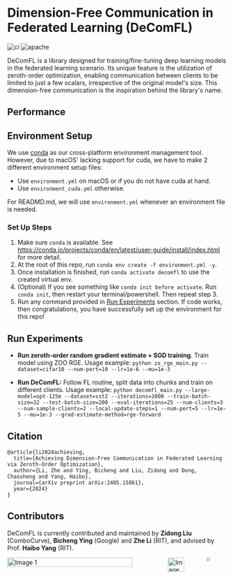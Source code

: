 # Dimension-Free Communication in Federated Learning (DeComFL)

![ci](https://github.com/ZidongLiu/FedDisco/actions/workflows/ci.yaml/badge.svg) ![apache](https://img.shields.io/badge/License-Apache%202.0-blue.svg)

DeComFL is a library designed for training/fine-tuning deep learning models in the federated learning scenario. Its unique feature is the utilization of zeroth-order optimization, enabling communication between clients to be limited to just a few scalars, irrespective of the original model's size. This dimension-free communication is the inspiration behind the library's name.

## Performance

<!-- 
From Tables 1 and 2, we observe the DeComFL's effectiveness in communication cost reduction. We evaluate its performance with five and ten perturbations. Its performance matches or even outperforms MeZO and FedZO in all datasets. Surprisingly, DeComFL can just require about **1MB communication cost** to converge, which is a significant saving compared with other algorithms. 

<table>
  <caption style="caption-side: top; text-align: center; font-weight: bold;">Table 1: Test accuracy and communication cost on fine-tuning tasks</caption>
  <thead>
    <tr>
      <th style="text-align: center;">Model</th>
      <th style="text-align: center;">Dataset</th>
      <th style="text-align: center;">MeZO</th>
      <th style="text-align: center;">FedZO(P=5)</th>
      <th style="text-align: center;">DeComFL(P=5)</th>
      <th style="text-align: center;">DeComFL(P=10)</th>
    </tr>
  </thead>
  <tbody>
    <tr>
      <td rowspan="6" style="text-align: center;">OPT-125M</td>
      <td style="text-align: center;">SST-2</td>
      <td style="text-align: center;">84.0%</td>
      <td style="text-align: center;">84.1%(0.27 TB)</td>
      <td style="text-align: center;">84.0%(0.18 MB)</td>
      <td style="text-align: center;">85.1%(0.36 MB)</td>
    </tr>
    <tr>
      <td style="text-align: center;">CB</td>
      <td style="text-align: center;">72.5%</td>
      <td style="text-align: center;">74.0%(0.09 TB)</td>
      <td style="text-align: center;">74.3%(0.06 MB)</td>
      <td style="text-align: center;">75.0%(0.12 MB)</td>
    </tr>
    <tr>
      <td style="text-align: center;">WSC</td>
      <td style="text-align: center;">55.2%</td>
      <td style="text-align: center;">59.4%(0.27 TB)</td>
      <td style="text-align: center;">59.1%(0.18 MB)</td>
      <td style="text-align: center;">59.6%(0.36 MB)</td>
    </tr>
    <tr>
      <td style="text-align: center;">WIC</td>
      <td style="text-align: center;">53.3%</td>
      <td style="text-align: center;">53.3%(0.27 TB)</td>
      <td style="text-align: center;">53.3%(0.18 MB)</td>
      <td style="text-align: center;">53.4%(0.36 MB)</td>
    </tr>
    <tr>
      <td style="text-align: center;">RTE</td>
      <td style="text-align: center;">52.9%</td>
      <td style="text-align: center;">53.4%(0.18 TB)</td>
      <td style="text-align: center;">54.3%(0.12 MB)</td>
      <td style="text-align: center;">57.1%(0.24 MB)</td>
    </tr>
    <tr>
      <td style="text-align: center;">BoolQ</td>
      <td style="text-align: center;">61.5%</td>
      <td style="text-align: center;">61.2%(0.18 TB)</td>
      <td style="text-align: center;">61.4%(0.12 MB)</td>
      <td style="text-align: center;">61.6%(0.24 MB)</td>
    </tr>
    <tr>
      <td rowspan="6" style="text-align: center;">OPT-1.3B</td>
      <td style="text-align: center;">SST-2</td>
      <td style="text-align: center;">90.2%</td>
      <td style="text-align: center;">90.2%(1937 TB)</td>
      <td style="text-align: center;">90.0%(0.12 MB)</td>
      <td style="text-align: center;">90.8%(0.24 MB)</td>
    </tr>
    <tr>
      <td style="text-align: center;">CB</td>
      <td style="text-align: center;">74.0%</td>
      <td style="text-align: center;">74.4%(2906 TB)</td>
      <td style="text-align: center;">74.4%(0.18 MB)</td>
      <td style="text-align: center;">75.7%(0.36 MB)</td>
    </tr>
    <tr>
      <td style="text-align: center;">WSC</td>
      <td style="text-align: center;">58.2%</td>
      <td style="text-align: center;">60.0%(2906 TB)</td>
      <td style="text-align: center;">60.4%(0.18 MB)</td>
      <td style="text-align: center;">64.2%(0.36 MB)</td>
    </tr>
    <tr>
      <td style="text-align: center;">WIC</td>
      <td style="text-align: center;">56.0%</td>
      <td style="text-align: center;">56.1%(1937 TB)</td>
      <td style="text-align: center;">56.0%(0.12 MB)</td>
      <td style="text-align: center;">56.1%(0.24 MB)</td>
    </tr>
    <tr>
      <td style="text-align: center;">RTE</td>
      <td style="text-align: center;">57.6%</td>
      <td style="text-align: center;">58.9%(1453 TB)</td>
      <td style="text-align: center;">59.4%(0.90 MB)</td>
      <td style="text-align: center;">60.9%(1.80 MB)</td>
    </tr>
    <tr>
      <td style="text-align: center;">BoolQ</td>
      <td style="text-align: center;">62.0%</td>
      <td style="text-align: center;">62.0%(1453 TB)</td>
      <td style="text-align: center;">62.2%(0.90 MB)</td>
      <td style="text-align: center;">62.5%(1.80 MB)</td>
    </tr>
  </tbody>
</table>


<table>
  <caption style="caption-side: top; text-align: center; font-weight: bold;">Table 2: Test accuracy on fine-tuning tasks (LoRA)</caption>
  <thead>
    <tr>
      <th style="text-align: center;">Model</th>
      <th style="text-align: center;">Dataset</th>
      <th style="text-align: center;">MeZO</th>
      <th style="text-align: center;">FedZO(P=5)</th>
      <th style="text-align: center;">DeComFL(P=5)</th>
      <th style="text-align: center;">DeComFL(P=10)</th>
    </tr>
  </thead>
  <tbody>
    <tr>
      <td style="text-align: center;" rowspan="6">OPT-125M</td>
      <td style="text-align: center;">SST-2</td>
      <td style="text-align: center;">85.1%</td>
      <td style="text-align: center;">85.3%(279 TB)</td>
      <td style="text-align: center;">85.4%(0.18 MB)</td>
      <td style="text-align: center;">85.4%(0.36 MB)</td>
    </tr>
    <tr>
      <td style="text-align: center;">CB</td>
      <td style="text-align: center;">69.6%</td>
      <td style="text-align: center;">70.6%(93.1 TB)</td>
      <td style="text-align: center;">71.1%(0.06 MB)</td>
      <td style="text-align: center;">71.4%(0.12 MB)</td>
    </tr>
    <tr>
      <td style="text-align: center;">WSC</td>
      <td style="text-align: center;">52.7%</td>
      <td style="text-align: center;">54.6%(93.1 TB)</td>
      <td style="text-align: center;">54.5%(0.06 MB)</td>
      <td style="text-align: center;">57.0%(0.12 MB)</td>
    </tr>
    <tr>
      <td style="text-align: center;">WIC</td>
      <td style="text-align: center;">53.5%</td>
      <td style="text-align: center;">53.1%(186 TB)</td>
      <td style="text-align: center;">53.1%(0.12 MB)</td>
      <td style="text-align: center;">53.7%(0.24 MB)</td>
    </tr>
    <tr>
      <td style="text-align: center;">RTE</td>
      <td style="text-align: center;">50.2%</td>
      <td style="text-align: center;">50.9%(46.6 TB)</td>
      <td style="text-align: center;">51.4%(0.03 MB)</td>
      <td style="text-align: center;">51.4%(0.06 MB)</td>
    </tr>
    <tr>
      <td style="text-align: center;">BoolQ</td>
      <td style="text-align: center;">60.7%</td>
      <td style="text-align: center;">60.5%(46.6 TB)</td>
      <td style="text-align: center;">60.1%(0.03 MB)</td>
      <td style="text-align: center;">60.8%(0.06 MB)</td>
    </tr>
  </tbody>
</table>
-->



## Environment Setup

We use [conda](https://docs.conda.io/projects/conda/en/stable/) as our cross-platform environment management tool. However, due to macOS' lacking support for cuda, we have to make 2 different environment setup files:

- Use `environment.yml` on macOS or if you do not have cuda at hand.
- Use `environment_cuda.yml` otherwise.

For READMD.md, we will use `environment.yml` whenever an environment file is needed.

### Set Up Steps

1. Make sure `conda` is available. See https://conda.io/projects/conda/en/latest/user-guide/install/index.html for more detail.
2. At the root of this repo, run `conda env create -f environment.yml -y`.
3. Once installation is finished, run `conda activate decomfl` to use the created virtual env.
4. (Optional) If you see something like `conda init before activate`. Run `conda init`, then restart your terminal/powershell. Then repeat step 3.
5. Run any command provided in [Run Experiments](#run-experiments) section. If code works, then congratulations, you have successfully set up the environment for this repo!

## Run Experiments

- **Run zeroth-order random gradient estimate + SGD training**. Train model using ZOO RGE.
  Usage example: `python zo_rge_main.py --dataset=cifar10 --num-pert=10 --lr=1e-6 --mu=1e-3`

- **Run DeComFL:** Follow FL routine, split data into chunks and train on different clients.
  Usage example: `python decomfl_main.py --large-model=opt-125m --dataset=sst2 --iterations=1000 --train-batch-size=32 --test-batch-size=200 --eval-iterations=25 --num-clients=3 --num-sample-clients=2 --local-update-steps=1 --num-pert=5 --lr=1e-5 --mu=1e-3 --grad-estimate-method=rge-forward`


## Citation

```
@article{li2024achieving,
  title={Achieving Dimension-Free Communication in Federated Learning via Zeroth-Order Optimization},
  author={Li, Zhe and Ying, Bicheng and Liu, Zidong and Dong, Chaosheng and Yang, Haibo},
  journal={arXiv preprint arXiv:2405.15861},
  year={2024}
}
```

## Contributors
DeComFL is currently contributed and maintained by <a href="https://zidongliu.github.io/" style="text-decoration: none;">**Zidong Liu**</a> (ComboCurve), <a href="https://scholar.google.com/citations?user=LuF6KX4AAAAJ&hl=en&oi=ao" style="text-decoration: none;">**Bicheng Ying**</a> (Google) and <a href="https://rogerrogerusc.github.io/" style="text-decoration: none;">**Zhe Li**</a> (RIT), and advised by Prof. <a href="https://haibo-yang-osu.github.io/homepage/" style="text-decoration: none;">**Haibo Yang**</a> (RIT). 

<div style="display: flex; justify-content: space-between;">
    <img src="https://github.com/user-attachments/assets/b3982917-e302-42c3-b396-e33bb9f52c90" alt="Image 1" style="width: 80%;" />
    <div style="display: flex; justify-content: center;">
      <img src="https://github.com/user-attachments/assets/c0dfb199-0a51-4b17-b9ba-9fe09d2c4f7a" alt="Image 2" style="width: 51%;" /> &nbsp;&nbsp;&nbsp;&nbsp;
      <img src="https://github.com/user-attachments/assets/23ba00dc-fc62-4ab3-9c70-0326aa20b786" alt="Image 3" style="width: 25%;" />
    </div>
</div>

